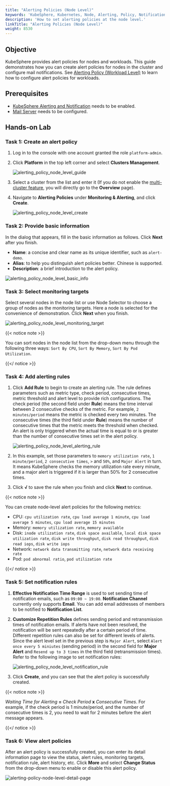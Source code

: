 ```yaml
---
title: "Alerting Policies (Node Level)"
keywords: 'KubeSphere, Kubernetes, Node, Alerting, Policy, Notification'
description: 'How to set alerting policies at the node level.'
linkTitle: "Alerting Policies (Node Level)"
weight: 8530
---
```


## Objective

KubeSphere provides alert policies for nodes and workloads. This guide demonstrates how you can create alert policies for nodes in the cluster and configure mail notifications. See [Alerting Policy (Workload Level)](../../../project-user-guide/alerting/alerting-policy/) to learn how to configure alert policies for workloads.

## Prerequisites

- [KubeSphere Alerting and Notification](../../../pluggable-components/alerting-notification/) needs to be enabled.
- [Mail Server](../../../cluster-administration/cluster-settings/mail-server/) needs to be configured.

## Hands-on Lab

### Task 1: Create an alert policy

1. Log in to the console with one account granted the role `platform-admin`.

2. Click **Platform** in the top left corner and select **Clusters Management**.

    ![alerting_policy_node_level_guide](/images/docs/alerting/alerting_policy_node_level_guide.png)

3. Select a cluster from the list and enter it (If you do not enable the [multi-cluster feature](../../../multicluster-management/), you will directly go to the **Overview** page).

4. Navigate to **Alerting Policies** under **Monitoring & Alerting**, and click **Create**.

    ![alerting_policy_node_level_create](/images/docs/alerting/alerting_policy_node_level_create.png)

### Task 2: Provide basic information

In the dialog that appears, fill in the basic information as follows. Click **Next** after you finish.

- **Name**: a concise and clear name as its unique identifier, such as `alert-demo`.
- **Alias**: to help you distinguish alert policies better. Chinese is supported.
- **Description**: a brief introduction to the alert policy.

![alerting_policy_node_level_basic_info](/images/docs/alerting/alerting_policy_node_level_basic_info.png)

### Task 3: Select monitoring targets

Select several nodes in the node list or use Node Selector to choose a group of nodes as the monitoring targets. Here a node is selected for the convenience of demonstration. Click **Next** when you finish.

![alerting_policy_node_level_monitoring_target](/images/docs/alerting/alerting_policy_node_level_monitoring_target.png)

{{< notice note >}}

You can sort nodes in the node list from the drop-down menu through the following three ways: `Sort By CPU`, `Sort By Memory`,  `Sort By Pod Utilization`.

{{</ notice >}}

### Task 4: Add alerting rules

1. Click **Add Rule** to begin to create an alerting rule. The rule defines parameters such as metric type, check period, consecutive times, metric threshold and alert level to provide rich configurations. The check period (the second field under **Rule**) means the time interval between 2 consecutive checks of the metric. For example, `2 minutes/period` means the metric is checked every two minutes. The consecutive times (the third field under **Rule**) means the number of consecutive times that the metric meets the threshold when checked. An alert is only triggered when the actual time is equal to or is greater than the number of consecutive times set in the alert policy.

    ![alerting_policy_node_level_alerting_rule](/images/docs/alerting/alerting_policy_node_level_alerting_rule.png)

2. In this example, set those parameters to `memory utilization rate`, `1 minute/period`, `2 consecutive times`, `>` and `50%`, and `Major Alert` in turn. It means KubeSphere checks the memory utilization rate every minute, and a major alert is triggered if it is larger than 50% for 2 consecutive times.  

3. Click **√** to save the rule when you finish and click **Next** to continue.

{{< notice note >}}

You can create node-level alert policies for the following metrics:

- CPU: `cpu utilization rate`, `cpu load average 1 minute`, `cpu load average 5 minutes`, `cpu load average 15 minutes`
- Memory: `memory utilization rate`, `memory available`
- Disk: `inode utilization rate`, `disk space available`, `local disk space utilization rate`, `disk write throughput`, `disk read throughput`, `disk read iops`, `disk write iops`
- Network: `network data transmitting rate`, `network data receiving rate`
- Pod: `pod abnormal ratio`, `pod utilization rate`

{{</ notice >}}

### Task 5: Set notification rules

1. **Effective Notification Time Range** is used to set sending time of notification emails, such as `09:00 ~ 19:00`. **Notification Channel** currently only supports **Email**. You can add email addresses of members to be notified to **Notification List**.

2. **Customize Repetition Rules** defines sending period and retransmission times of notification emails. If alerts have not been resolved, the notification will be sent repeatedly after a certain period of time. Different repetition rules can also be set for different levels of alerts. Since the alert level set in the previous step is `Major Alert`, select `Alert once every 5 miniutes` (sending period) in the second field for **Major Alert** and `Resend up to 3 times` in the third field (retransmission times). Refer to the following image to set notification rules:

    ![alerting_policy_node_level_notification_rule](/images/docs/alerting/alerting_policy_node_level_notification_rule.png)

3. Click **Create**, and you can see that the alert policy is successfully created.

{{< notice note >}}

*Waiting Time for Alerting* **=** *Check Period* **x** *Consecutive Times*. For example, if the check period is 1 minute/period, and the number of consecutive times is 2, you need to wait for 2 minutes before the alert message appears.

{{</ notice >}}

### Task 6: View alert policies

After an alert policy is successfully created, you can enter its detail information page to view the status, alert rules, monitoring targets, notification rule, alert history, etc. Click **More** and select **Change Status** from the drop-down menu to enable or disable this alert policy.

![alerting-policy-node-level-detail-page](/images/docs/alerting/alerting-policy-node-level-detail-page.png)

